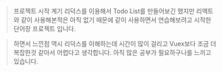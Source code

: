 > 프로젝트 시작 계기
리덕스를 이용해서 Todo List를 만들어보긴 했지만 리액트와 같이 사용해본적은 아직 없기 때문에 같이 사용하면서 연습해보려고 시작한 단어장 프로젝트 입니다.

> 하면서 느낀점
역시 리덕스를 이해하는데 시간이 많이 걸리고 Vuex보다 조금 더 복잡한것 같아서 어렵다고 생각합니다.
아직 많은 공부가 필요하구나를 느끼고 있습니다.
